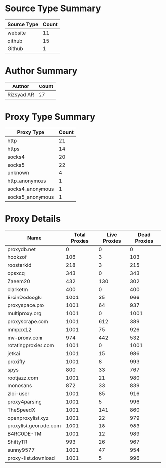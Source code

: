 # Source Type Summary

| Source Type | Count |
|-------------|-------|
| website | 11 |
| github | 15 |
| Github | 1 |


# Author Summary

| Author | Count |
|--------|-------|
| Rizsyad AR | 27 |


# Proxy Type Summary

| Proxy Type | Count |
|------------|-------|
| http | 21 |
| https | 14 |
| socks4 | 20 |
| socks5 | 22 |
| unknown | 4 |
| http_anonymous | 1 |
| socks4_anonymous | 1 |
| socks5_anonymous | 1 |


# Proxy Details

| Name | Total Proxies | Live Proxies | Dead Proxies |
|------|---------------|--------------|---------------|
| proxydb.net | 0 | 0 | 0 |
| hookzof | 106 | 3 | 103 |
| roosterkid | 218 | 3 | 215 |
| opsxcq | 343 | 0 | 343 |
| Zaeem20 | 432 | 130 | 302 |
| clarketm | 400 | 0 | 400 |
| ErcinDedeoglu | 1001 | 35 | 966 |
| proxyspace.pro | 1001 | 64 | 937 |
| multiproxy.org | 1001 | 0 | 1001 |
| proxyscrape.com | 1001 | 612 | 389 |
| mmppx12 | 1001 | 75 | 926 |
| my-proxy.com | 974 | 442 | 532 |
| rotatingproxies.com | 1001 | 0 | 1001 |
| jetkai | 1001 | 15 | 986 |
| proxifly | 1001 | 8 | 993 |
| spys | 800 | 33 | 767 |
| rootjazz.com | 1001 | 21 | 980 |
| monosans | 872 | 33 | 839 |
| zloi-user | 1001 | 85 | 916 |
| proxy4parsing | 1001 | 5 | 996 |
| TheSpeedX | 1001 | 141 | 860 |
| openproxylist.xyz | 1001 | 22 | 979 |
| proxylist.geonode.com | 1001 | 18 | 983 |
| B4RC0DE-TM | 1001 | 12 | 989 |
| ShiftyTR | 993 | 26 | 967 |
| sunny9577 | 1001 | 47 | 954 |
| proxy-list.download | 1001 | 5 | 996 |
